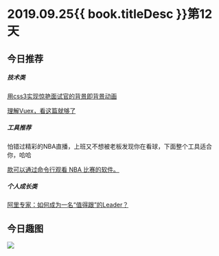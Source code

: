 # 2019.09.25{{ book.titleDesc }}第12天

## 今日推荐

##### 技术类

[用css3实现惊艳面试官的背景即背景动画](https://juejin.im/post/5d86fc096fb9a06ae94d6d7a)

[理解Vuex，看这篇就够了](https://mobilesite.github.io/2016/12/18/vuex-introduction/)

##### 工具推荐

怕错过精彩的NBA直播，上班又不想被老板发现你在看球，下面整个工具适合你，哈哈

[款可以通过命令行观看 NBA 比赛的软件。 ](https://github.com/xxhomey19/nba-go)


##### 个人成长类

[阿里专家：如何成为一名“值得跟”的Leader？](https://m.toutiaocdn.com/i6718995758986560012/?app=news_article_lite&timestamp=1569370210&req_id=2019092508100901001404115607C5AA3B&group_id=6718995758986560012&wxshare_count=3&pbid=6740394505298150915&from=timeline)


## 今日趣图

![](https://ss0.baidu.com/6ONWsjip0QIZ8tyhnq/it/u=1804709331,1983134125&fm=173&app=49&f=JPEG?w=600&h=803&s=03B0EC225AFF0BAB106DADC90300C031)







